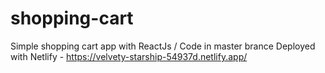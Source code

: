 # shopping-cart
Simple shopping cart app with ReactJs / Code in master brance 
Deployed with Netlify - https://velvety-starship-54937d.netlify.app/
